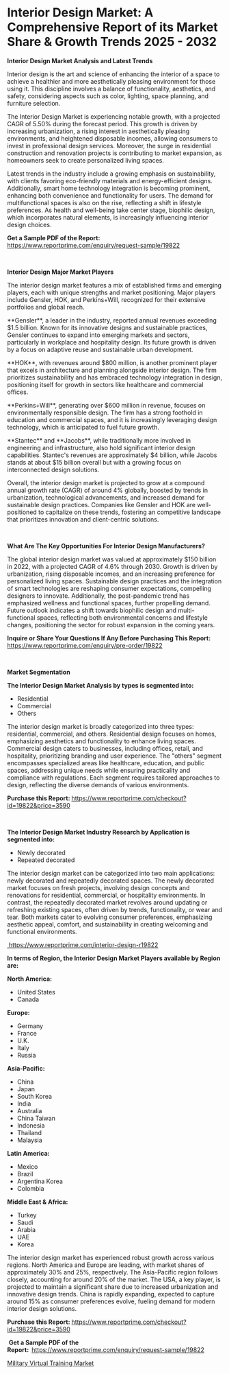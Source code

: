 <p><h1>Interior Design Market: A Comprehensive Report of its Market Share & Growth Trends 2025 - 2032</h1></p><p><strong>Interior Design Market Analysis and Latest Trends</strong></p>
<p><p>Interior design is the art and science of enhancing the interior of a space to achieve a healthier and more aesthetically pleasing environment for those using it. This discipline involves a balance of functionality, aesthetics, and safety, considering aspects such as color, lighting, space planning, and furniture selection.</p><p>The Interior Design Market is experiencing notable growth, with a projected CAGR of 5.50% during the forecast period. This growth is driven by increasing urbanization, a rising interest in aesthetically pleasing environments, and heightened disposable incomes, allowing consumers to invest in professional design services. Moreover, the surge in residential construction and renovation projects is contributing to market expansion, as homeowners seek to create personalized living spaces.</p><p>Latest trends in the industry include a growing emphasis on sustainability, with clients favoring eco-friendly materials and energy-efficient designs. Additionally, smart home technology integration is becoming prominent, enhancing both convenience and functionality for users. The demand for multifunctional spaces is also on the rise, reflecting a shift in lifestyle preferences. As health and well-being take center stage, biophilic design, which incorporates natural elements, is increasingly influencing interior design choices.</p></p>
<p><strong>Get a Sample PDF of the Report:&nbsp;</strong> <a href="https://www.reportprime.com/enquiry/request-sample/19822?utm_campaign=3036&utm_medium=2&utm_source=Github&utm_content=ia&utm_term=20032025&utm_id=interior-design">https://www.reportprime.com/enquiry/request-sample/19822</a></p>
<p>&nbsp;</p>
<p><strong>Interior Design Major Market Players</strong></p>
<p><p>The interior design market features a mix of established firms and emerging players, each with unique strengths and market positioning. Major players include Gensler, HOK, and Perkins+Will, recognized for their extensive portfolios and global reach.</p><p>**Gensler**, a leader in the industry, reported annual revenues exceeding $1.5 billion. Known for its innovative designs and sustainable practices, Gensler continues to expand into emerging markets and sectors, particularly in workplace and hospitality design. Its future growth is driven by a focus on adaptive reuse and sustainable urban development.</p><p>**HOK**, with revenues around $800 million, is another prominent player that excels in architecture and planning alongside interior design. The firm prioritizes sustainability and has embraced technology integration in design, positioning itself for growth in sectors like healthcare and commercial offices.</p><p>**Perkins+Will**, generating over $600 million in revenue, focuses on environmentally responsible design. The firm has a strong foothold in education and commercial spaces, and it is increasingly leveraging design technology, which is anticipated to fuel future growth.</p><p>**Stantec** and **Jacobs**, while traditionally more involved in engineering and infrastructure, also hold significant interior design capabilities. Stantec's revenues are approximately $4 billion, while Jacobs stands at about $15 billion overall but with a growing focus on interconnected design solutions.</p><p>Overall, the interior design market is projected to grow at a compound annual growth rate (CAGR) of around 4% globally, boosted by trends in urbanization, technological advancements, and increased demand for sustainable design practices. Companies like Gensler and HOK are well-positioned to capitalize on these trends, fostering an competitive landscape that prioritizes innovation and client-centric solutions.</p></p>
<p>&nbsp;</p>
<p><strong>What Are The Key Opportunities For Interior Design Manufacturers?</strong></p>
<p><p>The global interior design market was valued at approximately $150 billion in 2022, with a projected CAGR of 4.6% through 2030. Growth is driven by urbanization, rising disposable incomes, and an increasing preference for personalized living spaces. Sustainable design practices and the integration of smart technologies are reshaping consumer expectations, compelling designers to innovate. Additionally, the post-pandemic trend has emphasized wellness and functional spaces, further propelling demand. Future outlook indicates a shift towards biophilic design and multi-functional spaces, reflecting both environmental concerns and lifestyle changes, positioning the sector for robust expansion in the coming years.</p></p>
<p><strong>Inquire or Share Your Questions If Any Before Purchasing This Report:</strong> <a href="https://www.reportprime.com/enquiry/pre-order/19822?utm_campaign=3036&utm_medium=2&utm_source=Github&utm_content=ia&utm_term=20032025&utm_id=interior-design">https://www.reportprime.com/enquiry/pre-order/19822</a></p>
<p>&nbsp;</p>
<p><strong>Market Segmentation</strong></p>
<p><strong>The Interior Design Market Analysis by types is segmented into:</strong></p>
<p><ul><li>Residential</li><li>Commercial</li><li>Others</li></ul></p>
<p><p>The interior design market is broadly categorized into three types: residential, commercial, and others. Residential design focuses on homes, emphasizing aesthetics and functionality to enhance living spaces. Commercial design caters to businesses, including offices, retail, and hospitality, prioritizing branding and user experience. The "others" segment encompasses specialized areas like healthcare, education, and public spaces, addressing unique needs while ensuring practicality and compliance with regulations. Each segment requires tailored approaches to design, reflecting the diverse demands of various environments.</p></p>
<p><strong>Purchase this Report:&nbsp;</strong><a href="https://www.reportprime.com/checkout?id=19822&price=3590&utm_campaign=3036&utm_medium=2&utm_source=Github&utm_content=ia&utm_term=20032025&utm_id=interior-design">https://www.reportprime.com/checkout?id=19822&price=3590</a></p>
<p>&nbsp;</p>
<p><strong>The Interior Design Market Industry Research by Application is segmented into:</strong></p>
<p><ul><li>Newly decorated</li><li>Repeated decorated</li></ul></p>
<p><p>The interior design market can be categorized into two main applications: newly decorated and repeatedly decorated spaces. The newly decorated market focuses on fresh projects, involving design concepts and renovations for residential, commercial, or hospitality environments. In contrast, the repeatedly decorated market revolves around updating or refreshing existing spaces, often driven by trends, functionality, or wear and tear. Both markets cater to evolving consumer preferences, emphasizing aesthetic appeal, comfort, and sustainability in creating welcoming and functional environments.</p></p>
<p><a href="https://www.reportprime.com/interior-design-r19822?utm_campaign=3036&utm_medium=2&utm_source=Github&utm_content=ia&utm_term=20032025&utm_id=interior-design">&nbsp;https://www.reportprime.com/interior-design-r19822</a></p>
<p><strong>In terms of Region, the Interior Design Market Players available by Region are:</strong></p>
<p>
    <p> <strong> North America: </strong>
        <ul>
            <li>United States</li>
            <li>Canada</li>
        </ul>
        </p> 
    <p> <strong> Europe: </strong>
        <ul>
            <li>Germany</li>
            <li>France</li>
            <li>U.K.</li>
            <li>Italy</li>
            <li>Russia</li>
        </ul>
        </p> 
    <p> <strong> Asia-Pacific: </strong>
        <ul>
            <li>China</li>
            <li>Japan</li>
            <li>South Korea</li>
            <li>India</li>
            <li>Australia</li>
            <li>China Taiwan</li>
            <li>Indonesia</li>
            <li>Thailand</li>
            <li>Malaysia</li>
        </ul>
        </p> 
    <p> <strong> Latin America: </strong>
        <ul>
            <li>Mexico</li>
            <li>Brazil</li>
            <li>Argentina Korea</li>
            <li>Colombia</li>
        </ul>
        </p> 
    <p> <strong> Middle East & Africa: </strong>
        <ul>
            <li>Turkey</li>
            <li>Saudi</li>
            <li>Arabia</li>
            <li>UAE</li>
            <li>Korea</li>
        </ul>
    </p>
    </p>
<p><p>The interior design market has experienced robust growth across various regions. North America and Europe are leading, with market shares of approximately 30% and 25%, respectively. The Asia-Pacific region follows closely, accounting for around 20% of the market. The USA, a key player, is projected to maintain a significant share due to increased urbanization and innovative design trends. China is rapidly expanding, expected to capture around 15% as consumer preferences evolve, fueling demand for modern interior design solutions.</p></p>
<p><strong>Purchase this Report: </strong><a href="https://www.reportprime.com/checkout?id=19822&price=3590&utm_campaign=3036&utm_medium=2&utm_source=Github&utm_content=ia&utm_term=20032025&utm_id=interior-design">https://www.reportprime.com/checkout?id=19822&price=3590</a></p>
<p>&nbsp;<strong>Get a Sample PDF of the Report:&nbsp;&nbsp;</strong><a href="https://www.reportprime.com/enquiry/request-sample/19822?utm_campaign=3036&utm_medium=2&utm_source=Github&utm_content=ia&utm_term=20032025&utm_id=interior-design">https://www.reportprime.com/enquiry/request-sample/19822</a></p>
<p><strong></strong></p>
<p><p><a href="https://github.com/micbotam/Market-Research-Report-List-1/blob/main/military-virtual-training-market.md?utm_campaign=3036&utm_medium=2&utm_source=Github&utm_content=ia&utm_term=20032025&utm_id=interior-design">Military Virtual Training Market</a></p></p>